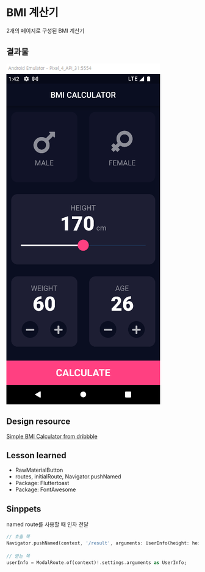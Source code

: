 # BMI 계산기

2개의 페이지로 구성된 BMI 계산기

## 결과물

 ![preview](preview.png)



## Design resource

[Simple BMI Calculator from dribbble](https://dribbble.com/shots/4585382-Simple-BMI-Calculator)

## Lesson learned

* RawMaterialButton
* routes, initialRoute, Navigator.pushNamed
* Package: Fluttertoast
* Package: FontAwesome

## Sinppets

named route를 사용할 때 인자 전달

```dart
// 호출 쪽
Navigator.pushNamed(context, '/result', arguments: UserInfo(height: height, weight: weight));

// 받는 쪽
userInfo = ModalRoute.of(context)!.settings.arguments as UserInfo;
```



